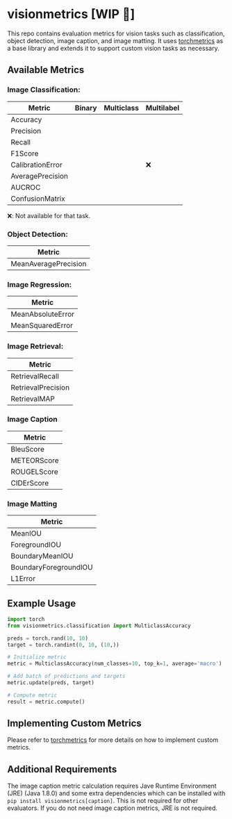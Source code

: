 # visionmetrics [WIP :construction:]

This repo contains evaluation metrics for vision tasks such as classification, object detection, image caption, and image matting. It uses [torchmetrics](https://github.com/Lightning-AI/torchmetrics) as a base library and extends it to support custom vision tasks as necessary.

## Available Metrics

### Image Classification:


| Metric                         |  Binary | Multiclass |Multilabel |                                                           
| ------------------------------ | --------|------------|------------|
| Accuracy                       |         |             |           |     
| Precision                      |         |             |           |       
| Recall                         |         |             |           |                             
| F1Score                        |         |             |           |                             
| CalibrationError               |         |             |❌        |                                                               
| AveragePrecision               |         |             |           |                                                              
| AUCROC                         |         |             |           |                                                             
| ConfusionMatrix                |         |             |           |                                                            

❌: Not available for that task. 


### Object Detection:

| Metric                                   |                                                                
| ---------------------------------------- | 
| MeanAveragePrecision                     |          


### Image Regression:

| Metric                                   |                                                                
| ---------------------------------------- | 
| MeanAbsoluteError                        |     
| MeanSquaredError                         |


### Image Retrieval:

| Metric                                   |                                                                
| ---------------------------------------- | 
| RetrievalRecall                          |     
| RetrievalPrecision                       |
| RetrievalMAP                             |


### Image Caption
| Metric                                   |                                                       
| ---------------------------------------- | 
| BleuScore                                |     
| METEORScore                              |
| ROUGELScore                              |
| CIDErScore                               |

### Image Matting
| Metric                                   |                                                                
| ---------------------------------------- | 
| MeanIOU                                  |     
| ForegroundIOU                            |
| BoundaryMeanIOU                          |
| BoundaryForegroundIOU                    |
| L1Error                                  |

## Example Usage

```python
import torch
from visionmetrics.classification import MulticlassAccuracy

preds = torch.rand(10, 10)
target = torch.randint(0, 10, (10,))

# Initialize metric
metric = MulticlassAccuracy(num_classes=10, top_k=1, average='macro')

# Add batch of predictions and targets
metric.update(preds, target)

# Compute metric
result = metric.compute()
```

## Implementing Custom Metrics
Please refer to [torchmetrics](https://github.com/Lightning-AI/torchmetrics#implementing-your-own-module-metric) for more details on how to implement custom metrics.



## Additional Requirements

The image caption metric calculation requires Jave Runtime Environment (JRE) (Java 1.8.0) and some extra dependencies which can be installed with `pip install visionmetrics[caption]`. This is not required for other evaluators. If you do not need image caption metrics, JRE is not required.
